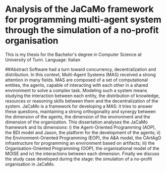 # Analysis of the JaCaMo framework for programming multi-agent system through the simulation of a no-profit organisation
This is my thesis for the Bachelor's degree in Computer Science at University of Turin.
Language: Italian

##Abstract
Software had a turn toward concurrency, decentralization and distribution. In this context, Multi-Agent Systems (MAS) received a strong attention in many fields. MAS are composed of a set of computational entities, the agents, capable of interacting with each other in a shared environment to solve a complex task. Modeling such a system means studying the interaction between each entity, the distribution of knowledge, resources or reasoning skills between them and the decentralization of the system. JaCaMo is a framework for developing a MAS: it tries to answer these questions, maintaining a strong orthogonality and synergy between the dimension of the agents, the dimension of the environment and the dimension of the organization.
This dissertation analyses the JaCaMo framework and its dimensions: 
i) the Agent-Oriented Programming (AOP), the BDI model and Jason, the platform for the development of the agents; 
ii) the Environment-Oriented Programming (EOP), the A&A model, the CArtAgO infrastructure for programming an environment based on artifacts;
iii) the Organisation-Oriented Programming (OOP), the organisational model of the MOISE and 
iv) the interactions between each dimension. 
Finally we discuss the study case developed during the stage: the simulation of a no-profit organisation in JaCaMo.
